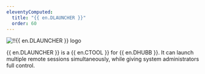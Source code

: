 ```yaml
---
eleventyComputed:
  title: "{{ en.DLAUNCHER }}"
  order: 60
---
```

![!!{{ en.DLAUNCHER }} logo](https://webdevolutions.azureedge.net/images/projects/launcher/logos/launcher-color-shadow.svg)

{{ en.DLAUNCHER }} is a {{ en.CTOOL }} for {{ en.DHUBB }}. It can launch multiple remote sessions simultaneously, while giving system administrators full control.
